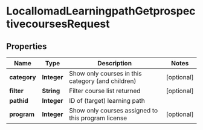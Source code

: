 

# LocalIomadLearningpathGetprospectivecoursesRequest


## Properties

| Name | Type | Description | Notes |
|------------ | ------------- | ------------- | -------------|
|**category** | **Integer** | Show only courses in this category (and children) |  [optional] |
|**filter** | **String** | Filter course list returned |  [optional] |
|**pathid** | **Integer** | ID of (target) learning path |  |
|**program** | **Integer** | Show only courses assigned to this program license |  [optional] |



